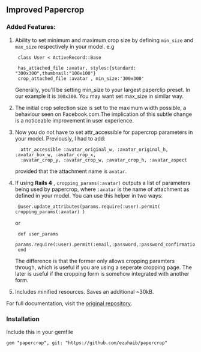 ## Improved Papercrop
### Added Features:
1. Ability to set minimum and maximum crop size by defining `min_size` and `max_size` respectively in your model. e.g

        class User < ActiveRecord::Base
    
        has_attached_file :avatar, styles:{standard: "300x300",thumbnail:"100x100"}
        crop_attached_file :avatar , min_size:'300x300'
    
    Generally, you'll be setting min_size to your largest paperclip preset. In our example it is `300x300`. You may   want set max_size in similar way.

1. The initial crop selection size is set to the maximum width possible, a behaviour seen on Facebook.com.The implication of this subtle change is a noticeable improvement in user experience.

1. Now you do not have to set attr_accessible for papercrop parameters in your model. Previously, I had to add:

         attr_accessible :avatar_original_w, :avatar_original_h, :avatar_box_w, :avatar_crop_x,
         :avatar_crop_y, :avatar_crop_w, :avatar_crop_h, :avatar_aspect

   provided that the attachment name is `avatar`.
   
1. If using **Rails 4** , `cropping_params(:avatar)` outputs a list of parameters being used by papercrop, where `:avatar` is the name of attachment as defined in your model. You can use this helper in two ways:
    
        @user.update_attributes(params.require(:user).permit( cropping_params(:avatar) )
        
    or
    
        def user_params
          params.require(:user).permit(:email,:password,:password_confirmation,cropping_params(:avatar))
        end
    
    The difference is that the former only allows cropping paramters through, which is useful if you are using a seperate cropping page. The later is useful if the cropping form is somehow integrated with another form.
    
1. Includes minified resources. Saves an additional ~30kB.

For full documentation, visit the [original repository](https://github.com/rsantamaria/papercrop).
### Installation
Include this in your gemfile

    gem "papercrop", git: "https://github.com/ezuhaib/papercrop"
